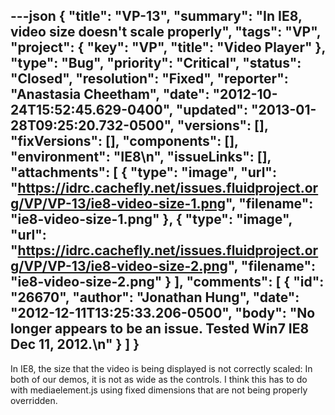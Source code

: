 ---json
{
  "title": "VP-13",
  "summary": "In IE8, video size doesn't scale properly",
  "tags": "VP",
  "project": {
    "key": "VP",
    "title": "Video Player"
  },
  "type": "Bug",
  "priority": "Critical",
  "status": "Closed",
  "resolution": "Fixed",
  "reporter": "Anastasia Cheetham",
  "date": "2012-10-24T15:52:45.629-0400",
  "updated": "2013-01-28T09:25:20.732-0500",
  "versions": [],
  "fixVersions": [],
  "components": [],
  "environment": "IE8\n",
  "issueLinks": [],
  "attachments": [
    {
      "type": "image",
      "url": "https://idrc.cachefly.net/issues.fluidproject.org/VP/VP-13/ie8-video-size-1.png",
      "filename": "ie8-video-size-1.png"
    },
    {
      "type": "image",
      "url": "https://idrc.cachefly.net/issues.fluidproject.org/VP/VP-13/ie8-video-size-2.png",
      "filename": "ie8-video-size-2.png"
    }
  ],
  "comments": [
    {
      "id": "26670",
      "author": "Jonathan Hung",
      "date": "2012-12-11T13:25:33.206-0500",
      "body": "No longer appears to be an issue. Tested Win7 IE8 Dec 11, 2012.\n"
    }
  ]
}
---
In IE8, the size that the video is being displayed is not correctly scaled: In both of our demos, it is not as wide as the controls. I think this has to do with mediaelement.js using fixed dimensions that are not being properly overridden.

        
